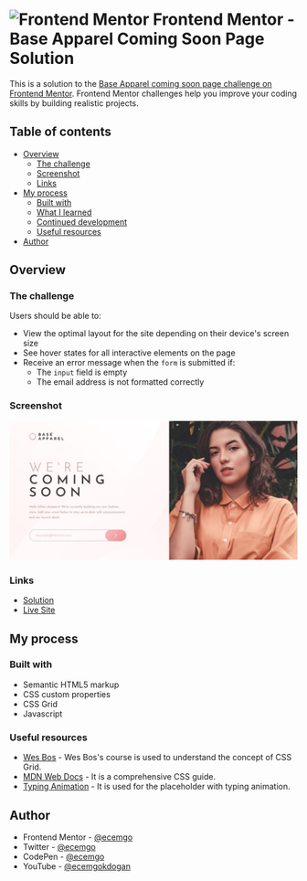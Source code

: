 #  <img src="https://user-images.githubusercontent.com/13468728/222973742-9133bdb5-61f0-4f53-8b08-bb3c349e2056.png" title="Frontend Mentor" alt="Frontend Mentor" width="50" height="50"/> Frontend Mentor - Base Apparel Coming Soon Page Solution

This is a solution to the [Base Apparel coming soon page challenge on Frontend Mentor](https://www.frontendmentor.io/challenges/base-apparel-coming-soon-page-5d46b47f8db8a7063f9331a0). Frontend Mentor challenges help you improve your coding skills by building realistic projects.

## Table of contents

- [Overview](#overview)
  - [The challenge](#the-challenge)
  - [Screenshot](#screenshot)
  - [Links](#links)
- [My process](#my-process)
  - [Built with](#built-with)
  - [What I learned](#what-i-learned)
  - [Continued development](#continued-development)
  - [Useful resources](#useful-resources)
- [Author](#author)

## Overview

### The challenge

Users should be able to:

- View the optimal layout for the site depending on their device's screen size
- See hover states for all interactive elements on the page
- Receive an error message when the `form` is submitted if:
  - The `input` field is empty
  - The email address is not formatted correctly

### Screenshot

![](./images/screenshot.jpg)

### Links

- [Solution](https://www.frontendmentor.io/solutions/responsive-page-with-email-validation-and-typing-animation-CtAjvyA_hj)
- [Live Site](https://ecemgo-base-apparel-coming-soon.netlify.app/)

## My process

### Built with

- Semantic HTML5 markup
- CSS custom properties
- CSS Grid
- Javascript

### Useful resources

- [Wes Bos](https://cssgrid.io/) - Wes Bos's course is used to understand the concept of CSS Grid.
- [MDN Web Docs](https://developer.mozilla.org/en-US/docs/Web/CSS) - It is a comprehensive CSS guide.
- [Typing Animation](https://www.youtube.com/watch?v=3qOTdDPt1Cc) - It is used for the placeholder with typing animation.


## Author

- Frontend Mentor - [@ecemgo](https://www.frontendmentor.io/profile/ecemgo)
- Twitter - [@ecemgo](https://twitter.com/ecemgo)
- CodePen - [@ecemgo](https://codepen.io/ecemgo)
- YouTube - [@ecemgokdogan](https://www.youtube.com/channel/UCktkPv17cw27PaFGcnZa_aQ)
